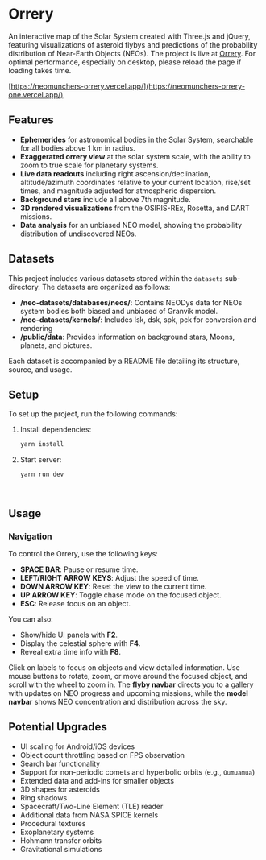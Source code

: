 # Orrery

An interactive map of the Solar System created with Three.js and jQuery, featuring visualizations of asteroid flybys and predictions of the probability distribution of Near-Earth Objects (NEOs). The project is live at [Orrery](https://neomunchers-orrery.vercel.app/). For optimal performance, especially on desktop, please reload the page if loading takes time.

[https://neomunchers-orrery.vercel.app/](https://neomunchers-orrery-one.vercel.app/)

## Features

- **Ephemerides** for astronomical bodies in the Solar System, searchable for all bodies above 1 km in radius.
- **Exaggerated orrery view** at the solar system scale, with the ability to zoom to true scale for planetary systems.
- **Live data readouts** including right ascension/declination, altitude/azimuth coordinates relative to your current location, rise/set times, and magnitude adjusted for atmospheric dispersion.
- **Background stars** include all above 7th magnitude.
- **3D rendered visualizations** from the OSIRIS-REx, Rosetta, and DART missions.
- **Data analysis** for an unbiased NEO model, showing the probability distribution of undiscovered NEOs.

## Datasets

This project includes various datasets stored within the `datasets` sub-directory. The datasets are organized as follows:

- **/neo-datasets/databases/neos/**: Contains NEODys data for NEOs system bodies both biased and unbiased of Granvik model.
- **/neo-datasets/kernels/**: Includes lsk, dsk, spk, pck for conversion and rendering
- **/public/data**: Provides information on background stars, Moons, planets, and pictures.

Each dataset is accompanied by a README file detailing its structure, source, and usage.

## Setup

To set up the project, run the following commands:

1. Install dependencies:
   ```sh
   yarn install

2. Start server:
    ```
    yarn run dev



## Usage

### Navigation

To control the Orrery, use the following keys:

- **SPACE BAR**: Pause or resume time.
- **LEFT/RIGHT ARROW KEYS**: Adjust the speed of time.
- **DOWN ARROW KEY**: Reset the view to the current time.
- **UP ARROW KEY**: Toggle chase mode on the focused object.
- **ESC**: Release focus on an object.

You can also:

- Show/hide UI panels with **F2**.
- Display the celestial sphere with **F4**.
- Reveal extra time info with **F8**.

Click on labels to focus on objects and view detailed information. Use mouse buttons to rotate, zoom, or move around the focused object, and scroll with the wheel to zoom in. The **flyby navbar** directs you to a gallery with updates on NEO progress and upcoming missions, while the **model navbar** shows NEO concentration and distribution across the sky.

## Potential Upgrades

- UI scaling for Android/iOS devices
- Object count throttling based on FPS observation
- Search bar functionality
- Support for non-periodic comets and hyperbolic orbits (e.g., `Oumuamua`)
- Extended data and add-ins for smaller objects
- 3D shapes for asteroids
- Ring shadows
- Spacecraft/Two-Line Element (TLE) reader
- Additional data from NASA SPICE kernels
- Procedural textures
- Exoplanetary systems
- Hohmann transfer orbits
- Gravitational simulations
